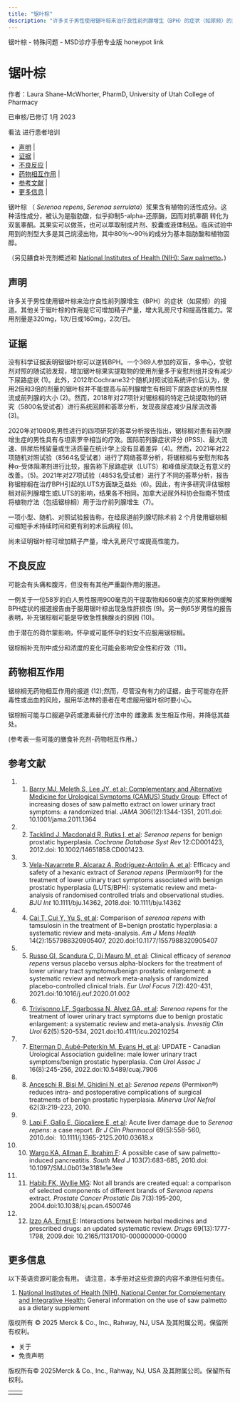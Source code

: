 ```yaml
---
title: "锯叶棕"
description: "许多关于男性使用锯叶棕来治疗良性前列腺增生（BPH）的症状（如尿频）的报道。其他关于锯叶棕的作用是它可增加精子产量，增大乳房尺寸和提高性能力。常用剂量是320mg，1次/日或160mg，2次/日。"
---
```


﻿锯叶棕 \- 特殊问题 \- MSD诊疗手册专业版 honeypot link

# 锯叶棕

作者：Laura Shane-McWhorter, PharmD, University of Utah College of Pharmacy

已审核/已修订 1月 2023

看法 进行患者培训

- [声明](#声明_v75592272_zh) \|
- [证据](#证据_v75592275_zh) \|
- [不良反应](#不良反应_v75592289_zh) \|
- [药物相互作用](#药物相互作用_v75592298_zh) \|
- [参考文献](#参考文献_v75592306_zh) \|
- [更多信息](#更多信息_v39681823_zh) \|

锯叶棕 （ _Serenoa repens_, _Serenoa serrulata_）浆果含有植物的活性成分。这种活性成分，被认为是脂肪酸，似乎抑制5-alpha-还原酶，因而对抗睾酮 转化为双氢睾酮。其果实可以做茶，也可以萃取制成片剂、胶囊或液体制品。临床试验中用到的剂型大多是其己烷浸出物，其中80％～90％的成分为基本脂肪酸和植物固醇。

（另见膳食补充剂概述和 [National Institutes of Health (NIH): Saw palmetto](http://nccih.nih.gov/health/palmetto)。)

## 声明

许多关于男性使用锯叶棕来治疗良性前列腺增生（BPH）的症状（如尿频）的报道。其他关于锯叶棕的作用是它可增加精子产量，增大乳房尺寸和提高性能力。常用剂量是320mg，1次/日或160mg，2次/日。

## 证据

没有科学证据表明锯锯叶棕可以逆转BPH。一个369人参加的双盲，多中心，安慰剂对照的随试验发现，增加锯叶棕果实提取物的使用剂量多于安慰剂组并没有减少下尿路症状 (1)。此外，2012年Cochrane32个随机对照试验系统评价后认为，使用2倍和3倍的剂量的锯叶棕并不能提高与前列腺增生有相同下尿路症状的男性尿流或前列腺的大小 (2)。然而，2018年对27项针对锯棕榈的特定己烷提取物的研究（5800名受试者）进行系统回顾和荟萃分析，发现夜尿症减少且尿流改善 (3)。

2020年对1080名男性进行的四项研究的荟萃分析报告指出，锯棕榈对患有前列腺增生症的男性具有与坦索罗辛相当的疗效。国际前列腺症状评分 (IPSS)、最大流速、排尿后残留量或生活质量在统计学上没有显着差异（4)。然而，2021年对22项随机对照试验（8564名受试者）进行了网络荟萃分析，将锯棕榈与安慰剂和各种α-受体阻滞剂进行比较，报告称下尿路症状（LUTS）和峰值尿流缺乏有意义的改善。（5)。2021年对27项试验（4853名受试者）进行了不同的荟萃分析，报告称锯棕榈在治疗BPH引起的LUTS方面缺乏益处（6)。因此，有许多研究评估锯棕榈对前列腺增生或LUTS的影响，结果各不相同。加拿大泌尿外科协会指南不赞成将植物疗法（包括锯棕榈）用于治疗前列腺增生（7)。

一项小型、随机、对照试验报告称，在经尿道前列腺切除术前 2 个月使用锯棕榈可缩短手术持续时间和更有利的术后病程 (8)。

尚未证明锯叶棕可增加精子产量，增大乳房尺寸或提高性能力。

## 不良反应

可能会有头痛和腹泻，但没有有其他严重副作用的报道。

一例关于一位58岁的白人男性服用900毫克的干提取物和660毫克的浆果粉例缓解BPH症状的报道报告由于服用锯叶棕出现急性肝损伤 (9)。另一例65岁男性的报告表明，补充锯棕榈可能是导致急性胰腺炎的原因 (10)。

由于潜在的荷尔蒙影响，怀孕或可能怀孕的妇女不应服用锯棕榈。

锯棕榈补充剂中成分和浓度的变化可能会影响安全性和疗效（11)。

## 药物相互作用

锯棕榈无药物相互作用的报道 (12);然而，尽管没有有力的证据，由于可能存在肝毒性或出血的风险，服用华法林的患者在考虑服用锯叶棕时要小心。

锯棕榈可能与口服避孕药或激素替代疗法中的 雌激素 发生相互作用，并降低其益处。

(参考表一些可能的膳食补充剂-药物相互作用。）

## 参考文献

01. 1. [Barry MJ, Meleth S, Lee JY, et al; Complementary and Alternative Medicine for Urological Symptoms (CAMUS) Study Group](http://www.ncbi.nlm.nih.gov/pubmed/21954478): Effect of increasing doses of saw palmetto extract on lower urinary tract symptoms: a randomized trial. _JAMA_ 306(12):1344-1351, 2011.doi: 10.1001/jama.2011.1364

02. 2. [Tacklind J, Macdonald R, Rutks I, et al](http://www.ncbi.nlm.nih.gov/pubmed/12137626): _Serenoa repens_ for benign prostatic hyperplasia. _Cochrane Database Syst Rev_ 12:CD001423, 2012.doi: 10.1002/14651858.CD001423.

03. 3. [Vela-Navarrete R, Alcaraz A, Rodriguez-Antolin A, et al](http://www.ncbi.nlm.nih.gov/pubmed/29694707): Efficacy and safety of a hexanic extract of _Serenoa repens_ (Permixon®) for the treatment of lower urinary tract symptoms associated with benign prostatic hyperplasia (LUTS/BPH): systematic review and meta-analysis of randomised controlled trials and observational studies. _BJU Int_ 10.1111/bju.14362, 2018.doi: 10.1111/bju.14362

04. 4. [Cai T, Cui Y, Yu S, et al](https://www.ncbi.nlm.nih.gov/pmc/articles/PMC7153190/): Comparison of _serenoa repens_ with tamsulosin in the treatment of B=benign prostatic hyperplasia: a systematic review and meta-analysis. _Am J Mens Health_ 14(2):1557988320905407, 2020.doi:10.1177/1557988320905407

05. 5. [Russo GI, Scandura C, Di Mauro M, et al](https://pubmed.ncbi.nlm.nih.gov/31952967/): Clinical efficacy of _serenoa repens_ versus placebo versus alpha-blockers for the treatment of lower urinary tract symptoms/benign prostatic enlargement: a systematic review and network meta-analysis of randomized placebo-controlled clinical trials. _Eur Urol Focus_ 7(2):420-431, 2021.doi:10.1016/j.euf.2020.01.002

06. 6. [Trivisonno LF, Sgarbossa N, Alvez GA, et al](https://www.ncbi.nlm.nih.gov/pmc/articles/PMC8421998/): _Serenoa repens_ for the treatment of lower urinary tract symptoms due to benign prostatic enlargement: a systematic review and meta-analysis. _Investig Clin Urol_ 62(5):520-534, 2021.doi:10.4111/icu.20210254

07. 7. [Elterman D, Aubé-Peterkin M, Evans H, et al](https://www.ncbi.nlm.nih.gov/pmc/articles/PMC9343161/): UPDATE - Canadian Urological Association guideline: male lower urinary tract symptoms/benign prostatic hyperplasia. _Can Urol Assoc J_ 16(8):245-256, 2022.doi:10.5489/cuaj.7906

08. 8. [Anceschi R, Bisi M, Ghidini N, et al](https://pubmed.ncbi.nlm.nih.gov/20940691/): _Serenoa repens_ (Permixon®) reduces intra- and postoperative complications of surgical treatments of benign prostatic hyperplasia. _Minerva Urol Nefrol_ 62(3):219-223, 2010.

09. 9. [Lapi F, Gallo E, Giocaliere E, et al](http://www.ncbi.nlm.nih.gov/pmc/articles/PMC2856058/): Acute liver damage due to _Serenoa repens_: a case report. _Br J Clin Pharmacol_ 69(5):558-560, 2010.doi:  10.1111/j.1365-2125.2010.03618.x

10. 10. [Wargo KA, Allman E, Ibrahim F](http://www.ncbi.nlm.nih.gov/pubmed/20531057): A possible case of saw palmetto-induced pancreatitis. _South Med J_ 103(7):683-685, 2010.doi: 10.1097/SMJ.0b013e3181e1e3ee

11. 11. [Habib FK, Wyllie MG](https://pubmed.ncbi.nlm.nih.gov/15289814/): Not all brands are created equal: a comparison of selected components of different brands of _Serenoa repens_ extract. _Prostate Cancer Prostatic Dis_ 7(3):195-200, 2004.doi:10.1038/sj.pcan.4500746

12. 12. [Izzo AA, Ernst E](http://www.ncbi.nlm.nih.gov/pubmed/19719333): Interactions between herbal medicines and prescribed drugs: an updated systematic review. _Drugs_ 69(13):1777-1798, 2009.doi: 10.2165/11317010-000000000-00000


## 更多信息

以下英语资源可能会有用。 请注意，本手册对这些资源的内容不承担任何责任。

1. [National Institutes of Health (NIH), National Center for Complementary and Integrative Health:](http://nccih.nih.gov/health/palmetto) General information on the use of saw palmetto as a dietary supplement




版权所有 © 2025
Merck & Co., Inc., Rahway, NJ, USA 及其附属公司。保留所有权利。

- 关于
- 免责声明

版权所有© 2025Merck & Co., Inc., Rahway, NJ, USA 及其附属公司。保留所有权利。

|     |     |
| --- | --- |
|  |  |